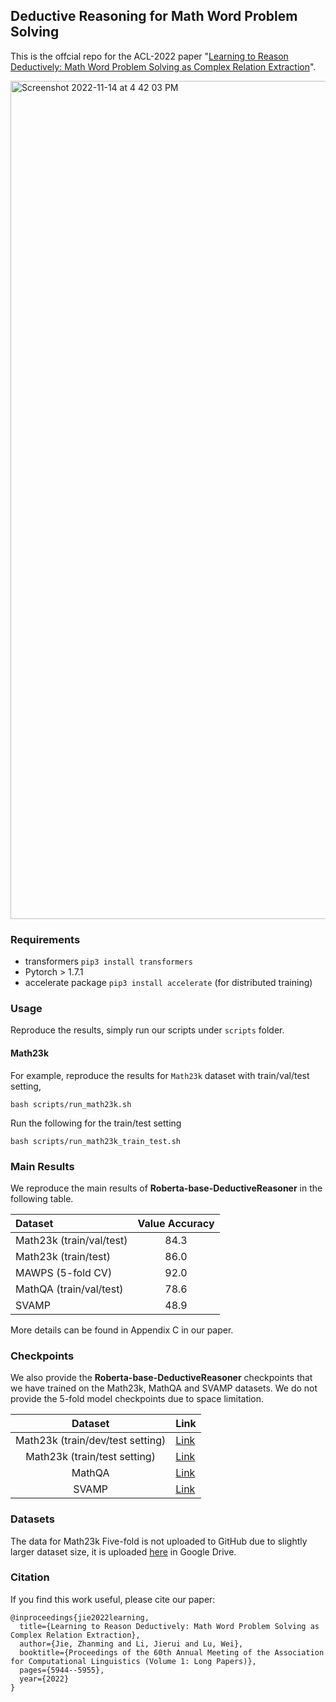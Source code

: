 ## Deductive Reasoning for Math Word Problem Solving 

This is the offcial repo for the ACL-2022 paper "[Learning to Reason Deductively: Math Word Problem Solving as Complex Relation Extraction](https://arxiv.org/abs/2203.10316)".

<img width="1341" alt="Screenshot 2022-11-14 at 4 42 03 PM" src="https://user-images.githubusercontent.com/3351187/201614535-b8323ca0-ed31-4bbc-947f-8e5f0b7b6f7d.png">

### Requirements
* transformers `pip3 install transformers`
* Pytorch > 1.7.1
* accelerate package `pip3 install accelerate` (for distributed training)


### Usage

Reproduce the results, simply run our scripts under `scripts` folder.

#### Math23k
For example, reproduce the results for `Math23k` dataset with train/val/test setting,
```shell
bash scripts/run_math23k.sh
```
Run the following for the train/test setting
```shell
bash scripts/run_math23k_train_test.sh
```

### Main Results
We reproduce the main results of **Roberta-base-DeductiveReasoner** in the following table.

| Dataset                  | Value Accuracy | 
|:-------------------------|:--------------:|
| Math23k (train/val/test) |      84.3      | 
| Math23k (train/test)     |      86.0      |
| MAWPS (5-fold CV)        |      92.0      | 
| MathQA (train/val/test)  |      78.6      |
| SVAMP                    |48.9|

More details can be found in Appendix C in our paper. 


### Checkpoints
We also provide the **Roberta-base-DeductiveReasoner** checkpoints that we have trained on the Math23k, MathQA and SVAMP datasets.
We do not provide the 5-fold model checkpoints due to space limitation.

|             Dataset              | Link  | 
|:--------------------------------:|---|
 | Math23k (train/dev/test setting) | [Link](https://drive.google.com/file/d/1TAHbdCKar0gqFzOd76LIYMQyI6hPOmL0/view?usp=sharing)  |
|   Math23k (train/test setting)   | [Link](https://huggingface.co/allanjie/math23k_train_test_roberta-base/tree/main)  |
 |              MathQA              | [Link](https://drive.google.com/file/d/1hgqSZwMyFearr_RJebL51ROflqwdsZUv/view?usp=sharing) | 
|              SVAMP               | [Link](https://drive.google.com/file/d/1ykI_pTPiCrHhgVA1gVN-yZeB-e0-J0TK/view?usp=sharing)  | 

### Datasets

The data for Math23k Five-fold is not uploaded to GitHub due to slightly larger dataset size, it is uploaded [here](https://drive.google.com/file/d/1oQZUPeIA6TlNySqjcZhTMQA4-onwljTU/view?usp=sharing) in Google Drive. 



### Citation
If you find this work useful, please cite our paper:
```
@inproceedings{jie2022learning,
  title={Learning to Reason Deductively: Math Word Problem Solving as Complex Relation Extraction},
  author={Jie, Zhanming and Li, Jierui and Lu, Wei},
  booktitle={Proceedings of the 60th Annual Meeting of the Association for Computational Linguistics (Volume 1: Long Papers)},
  pages={5944--5955},
  year={2022}
}
```
